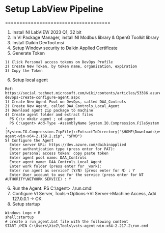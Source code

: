 # Setup LabView Pipeline
=====================================
1. Install NI LabVIEW 2023 Q1, 32 bit
2. In VI Package Manager, install NI Modbus library & OpenG Toolkit library
3. Install Daikin DevTool.msi
4. Setup Window security to Daikin Applied Certificate
5. Generate Token
```
1) Click Personal access tokens on DevOps Profile
2) Create New Token, by token name, organization, expiration
3) Copy the Token
```
6. Setup local agent
```
Ref: https://social.technet.microsoft.com/wiki/contents/articles/53386.azure-devops-create-configure-agent.aspx
1) Create New Agent Pool on DevOps, called DAA_Controls
2) Create New Agent, called DAA_Controls_Local_Agent
3) Download agent zip package to machine
4) Create agent folder and extract files
  PS C:\> mkdir agent ; cd agent  
  PS C:\agent> Add-Type -AssemblyName System.IO.Compression.FileSystem ; [System.IO.Compression.ZipFile]::ExtractToDirectory("$HOME\Downloads\vsts-agent-win-x64-2.159.2.zip", "$PWD")
5) Configure the Agent
  Enter server URL: https://dev.azure.com/daikinapplied
  Enter authentication type (press enter for PAT):
  Enter personal access token: copy paste token
  Enter agent pool name: DAA_Controls
  Enter agent name: DAA_Controls_Local_Agent
  Enter work folder (press enter for _work):
  Enter run agent as service? (Y/N) (press enter for N) : Y
  Enter User account to use for the service (press enter for NT AUTHORITY\NETWORK SERVICE) : Y
```
6. Run the Agent: PS C:\agent> .\run.cmd
7. Configure VI Server, Tools->Options->VI Server->Machine Access, Add 127.0.0.1 -> OK
8. Setup startup
```
Windows Logo + R
shell:startup
# create a run_agent.bat file with the following content
START /MIN C:\Users\XieZ\Tools\vsts-agent-win-x64-2.217.2\run.cmd
```
